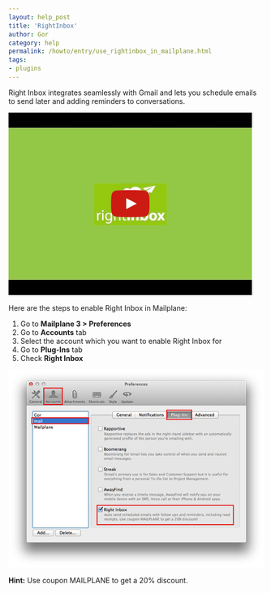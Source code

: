 ```yaml
---
layout: help_post
title: 'RightInbox'
author: Gor
category: help
permalink: /howto/entry/use_rightinbox_in_mailplane.html
tags:
- plugins
---
```


Right Inbox integrates seamlessly with Gmail and lets you schedule emails to send later and adding reminders to conversations.

[![video](/assets/howto/2014-05-31-use_rightinbox_in_mailplane/video.png)](http://www.youtube.com/watch?v=IRr-Wkt_in4)

Here are the steps to enable Right Inbox in Mailplane:

1. Go to **Mailplane 3 > Preferences**
2. Go to **Accounts** tab
3. Select the account which you want to enable Right Inbox for
4. Go to **Plug-Ins** tab
5. Check **Right Inbox**

![screen1](/assets/howto/2014-05-31-use_rightinbox_in_mailplane/screen1.png)

**Hint:** Use coupon MAILPLANE to get a 20% discount.